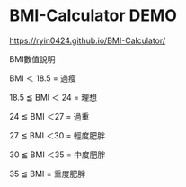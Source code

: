 # BMI-Calculator DEMO
https://ryin0424.github.io/BMI-Calculator/

BMI數值說明

BMI ＜ 18.5 = 過瘦

18.5 ≦ BMI ＜ 24 = 理想

24 ≦ BMI ＜27 = 過重

27 ≦ BMI ＜30 = 輕度肥胖

30 ≦ BMI ＜35 = 中度肥胖

35 ≦ BMI = 重度肥胖
